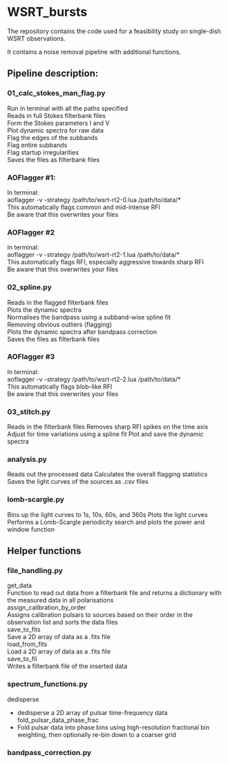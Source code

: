 # WSRT_bursts

The repository contains the code used for a feasibility study on single-dish WSRT observations.

It contains a noise removal pipeline with additional functions.

## Pipeline description:

### 01_calc_stokes_man_flag.py  
  Run in terminal with all the paths specified  
  Reads in full Stokes filterbank files  
  Form the Stokes parameters I and V  
  Plot dynamic spectra for raw data   
  Flag the edges of the subbands  
  Flag entire subbands  
  Flag startup irregularities  
  Saves the files as filterbank files  

### AOFlagger #1:  
  In terminal:  
  aoflagger -v -strategy /path/to/wsrt-rt2-0.lua /path/to/data/*  
  This automatically flags common and mid-intense RFI  
  Be aware that this overwrites your files  

### AOFlagger #2  
  In terminal:  
  aoflagger -v -strategy /path/to/wsrt-rt2-1.lua /path/to/data/*  
  This automatically flags RFI, especially aggressive towards sharp RFI  
  Be aware that this overwrites your files  

### 02_spline.py  
  Reads in the flagged filterbank files  
  Plots the dynamic spectra  
  Normalises the bandpass using a subband-wise spline fit  
  Removing obvious outliers (flagging)  
  Plots the dynamic spectra after bandpass correction  
  Saves the files as filterbank files  

### AOFlagger #3  
  In terminal:  
  aoflagger -v -strategy /path/to/wsrt-rt2-2.lua /path/to/data/*  
  This automatically flags blob-like RFI  
  Be aware that this overwrites your files  
  
### 03_stitch.py
  Reads in the filterbank files
  Removes sharp RFI spikes on the time axis
  Adjust for time variations using a spline fit
  Plot and save the dynamic spectra

### analysis.py
  Reads out the processed data
  Calculates the overall flagging statistics
  Saves the light curves of the sources as .csv files

### lomb-scargle.py
  Bins up the light curves to 1s, 10s, 60s, and 360s
  Plots the light curves
  Performs a Lomb-Scargle periodicity search and plots the power and window function


## Helper functions  

### file_handling.py  

  get_data  
      Function to read out data from a filterbank file and returns a dictionary with the measured data in all polarisations  
  assign_calibration_by_order  
      Assigns calibration pulsars to sources based on their order in the observation list and sorts the data files  
  save_to_fits  
      Save a 2D array of data as a .fits file  
  load_from_fits  
      Load a 2D array of data as a .fits file  
  save_to_fil  
      Writes a filterbank file of the inserted data  

### spectrum_functions.py

  dedisperse
   - dedisperse a 2D array of pulsar time-frequency data
  fold_pulsar_data_phase_frac
   - Fold pulsar data into phase bins using high-resolution fractional bin weighting, then optionally re-bin down to a coarser grid

### bandpass_correction.py


  
